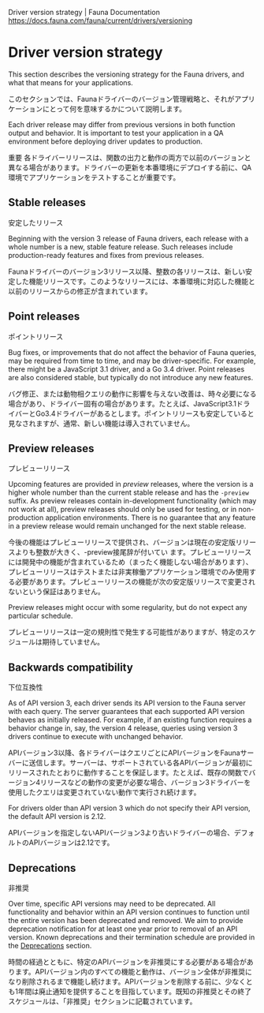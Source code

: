 Driver version strategy | Fauna Documentation
https://docs.fauna.com/fauna/current/drivers/versioning

# Driver version strategy

This section describes the versioning strategy for the Fauna drivers, and what that means for your applications.

このセクションでは、Faunaドライバーのバージョン管理戦略と、それがアプリケーションにとって何を意味するかについて説明します。

Each driver release may differ from previous versions in both function output and behavior. It is important to test your application in a QA environment before deploying driver updates to production.

重要
各ドライバーリリースは、関数の出力と動作の両方で以前のバージョンと異なる場合があります。ドライバーの更新を本番環境にデプロイする前に、QA環境でアプリケーションをテストすることが重要です。

## [](#stable-releases)Stable releases

安定したリリース

Beginning with the version 3 release of Fauna drivers, each release with a whole number is a new, stable feature release. Such releases include production-ready features and fixes from previous releases.

Faunaドライバーのバージョン3リリース以降、整数の各リリースは、新しい安定した機能リリースです。このようなリリースには、本番環境に対応した機能と以前のリリースからの修正が含まれています。

## [](#point-releases)Point releases

ポイントリリース

Bug fixes, or improvements that do not affect the behavior of Fauna queries, may be required from time to time, and may be driver-specific. For example, there might be a JavaScript 3.1 driver, and a Go 3.4 driver. Point releases are also considered stable, but typically do not introduce any new features.

バグ修正、または動物相クエリの動作に影響を与えない改善は、時々必要になる場合があり、ドライバー固有の場合があります。たとえば、JavaScript3.1ドライバーとGo3.4ドライバーがあるとします。ポイントリリースも安定していると見なされますが、通常、新しい機能は導入されていません。

## [](#preview-releases)Preview releases

プレビューリリース

Upcoming features are provided in _preview_ releases, where the version is a higher whole number than the current stable release and has the `-preview` suffix. As preview releases contain in-development functionality (which may not work at all), preview releases should only be used for testing, or in non-production application environments. There is no guarantee that any feature in a preview release would remain unchanged for the next stable release.

今後の機能はプレビューリリースで提供され、バージョンは現在の安定版リリースよりも整数が大きく、-preview接尾辞が付いてい ます。プレビューリリースには開発中の機能が含まれているため（まったく機能しない場合があります）、プレビューリリースはテストまたは非実稼働アプリケーション環境でのみ使用する必要があります。プレビューリリースの機能が次の安定版リリースで変更されないという保証はありません。

Preview releases might occur with some regularity, but do not expect any particular schedule.

プレビューリリースは一定の規則性で発生する可能性がありますが、特定のスケジュールは期待していません。

## [](#backwards-compatibility)Backwards compatibility

下位互換性

As of API version 3, each driver sends its API version to the Fauna server with each query. The server guarantees that each supported API version behaves as initially released. For example, if an existing function requires a behavior change in, say, the version 4 release, queries using version 3 drivers continue to execute with unchanged behavior.

APIバージョン3以降、各ドライバーはクエリごとにAPIバージョンをFaunaサーバーに送信します。サーバーは、サポートされている各APIバージョンが最初にリリースされたとおりに動作することを保証します。たとえば、既存の関数でバージョン4リリースなどの動作の変更が必要な場合、バージョン3ドライバーを使用したクエリは変更されていない動作で実行され続けます。

For drivers older than API version 3 which do not specify their API version, the default API version is 2.12.

APIバージョンを指定しないAPIバージョン3より古いドライバーの場合、デフォルトのAPIバージョンは2.12です。

## [](#deprecations)Deprecations

非推奨

Over time, specific API versions may need to be deprecated. All functionality and behavior within an API version continues to function until the entire version has been deprecated and removed. We aim to provide deprecation notification for at least one year prior to removal of an API version. Known deprecations and their termination schedule are provided in the [Deprecations](https://docs.fauna.com/fauna/current/api/fql/deprecations) section.

時間の経過とともに、特定のAPIバージョンを非推奨にする必要がある場合があります。APIバージョン内のすべての機能と動作は、バージョン全体が非推奨になり削除されるまで機能し続けます。APIバージョンを削除する前に、少なくとも1年間は廃止通知を提供することを目指しています。既知の非推奨とその終了スケジュールは、「非推奨」セクションに記載されています。


